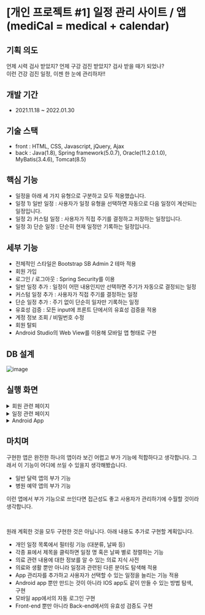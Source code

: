# [개인 프로젝트 #1] 일정 관리 사이트 / 앱 <br> (mediCal = medical + calendar)

## 기획 의도

언제 시력 검사 받았지? 언제 구강 검진 받았지? 검사 받을 때가 되었나? <br>
이런 건강 검진 일정, 이젠 한 눈에 관리하자!!

## 개발 기간

- 2021.11.18 ~ 2022.01.30

## 기술 스택

- front : HTML, CSS, Javascript, jQuery, Ajax
- back : Java(1.8), Spring framework(5.0.7), Oracle(11.2.0.1.0), MyBatis(3.4.6), Tomcat(8.5)

## 핵심 기능

- 일정을 아래 세 가지 유형으로 구분하고 모두 적용했습니다.
- 일정 1) 일반 일정 : 사용자가 일정 유형을 선택하면 자동으로 다음 일정이 계산되는 일정입니다.
- 일정 2) 커스텀 일정 : 사용자가 직접 주기를 결정하고 저장하는 일정입니다.
- 일정 3) 단순 일정 : 단순히 현재 일정만 기록하는 일정입니다.

## 세부 기능

- 전체적인 스타일은 Bootstrap SB Admin 2 테마 적용
- 회원 가입
- 로그인 / 로그아웃 : Spring Security를 이용
- 일반 일정 추가 : 일정이 어떤 내용인지만 선택하면 주기가 자동으로 결정되는 일정
- 커스텀 일정 추가 : 사용자가 직접 주기를 결정하는 일정
- 단순 일정 추가 : 주기 없이 단순히 일자만 기록하는 일정
- 유효성 검증 : 모든 input에 프론트 단에서의 유효성 검증을 적용
- 계정 정보 조회 / 비밀번호 수정
- 회원 탈퇴
- Android Studio의 Web View를 이용해 모바일 앱 형태로 구현

## DB 설계

![image](https://user-images.githubusercontent.com/48465072/159702634-31f11468-573b-41d7-9492-7b9254646f4c.png)

## 실행 화면

<details><summary>회원 관련 페이지</summary>

  <br>
  
  ![image](https://user-images.githubusercontent.com/48465072/159705200-099cd487-7ee7-4367-a80c-8c73f718f852.png)
  <br>회원가입 화면에서 아무 입력이 없는 경우 입력해달라는 메시지가 표시됩니다.

  ![image](https://user-images.githubusercontent.com/48465072/159705749-7d17b0ef-6f85-4d37-a237-60ad5b5a1c93.png)
  <br>입력이 유효성 검증을 통과하지 못하거나, ID가 이미 존재하거나, 비밀번호 체크가 틀려도 메시지가 출력됩니다.
  
  ![image](https://user-images.githubusercontent.com/48465072/159706774-ffde9a61-a473-46c7-8130-bc9d8c057e81.png)
  <br>로그인 폼에서도 빈칸이면 메시지가 출력되며, ID나 비밀번호가 틀리면 알림 창으로 알려줍니다.
  
  ![image](https://user-images.githubusercontent.com/48465072/159718203-1017687a-56f4-4254-b3e9-8f708bf95801.png)
  <br>로그인 후 볼 수 있는 계정 관련 페이지입니다. 로그아웃이나 계정 탈퇴하면 로그인 페이지 이동 후 알림 창으로 알려줍니다.
  
  ![image](https://user-images.githubusercontent.com/48465072/159716981-3b834cf8-319c-4d7f-8c31-6f2e6ee1ddb1.png)
  <br>계정 정보를 조회하고 비밀번호를 변경하는 페이지입니다. 유효성 검증이 적용되어 있습니다.
  
</details>

<details><summary>일정 관련 페이지</summary>

  <br>
  
  ![image](https://user-images.githubusercontent.com/48465072/159725929-33673d7d-e061-4b3e-8f1e-898d92a6e43d.png)
  <br>로그인 후 나오는 개인 일정 목록 페이지로, Paging 기능이 적용되어 있습니다.
  
  ![image](https://user-images.githubusercontent.com/48465072/159726408-2fc8fcb8-56e9-4013-9cb4-80a90a0bdb25.png)
  <br>키워드 검색 기능도 적용되어 있습니다.
  
  ![image](https://user-images.githubusercontent.com/48465072/159735689-9d26c72d-cc42-470a-a61f-d46b518d19f9.png)
  <br>개인 일정 목록 페이지에서 등록 버튼을 누르면 3가지 유형의 일정 등록을 선택할 수 있습니다.
  
  ![image](https://user-images.githubusercontent.com/48465072/159727497-508fc006-cd86-46cb-b5fd-f739b13afbe1.png)
  <br>먼저 일반 일정 등록입니다. 분류를 선택하면 바로 아래 표에 해당 내용이 활성화되며, 
  <br>체크박스를 누르면 아래에 선택한 종류를 표시합니다.
  
  ![image](https://user-images.githubusercontent.com/48465072/159728674-04da1e1e-508e-4876-8261-b32cef1ae322.png)
  <br>표에서 선택한 종류에 대한 주기도 자동으로 입력되며, 
  <br>검사/복용 일자를 선택하면 다음 일자도 자동으로 계산해 입력됩니다. 
  <br>여기 페이지 이외에도 입력 가능한 곳에는 유효성 검증이 적용되어 있습니다.
  
  ![image](https://user-images.githubusercontent.com/48465072/159732308-ae4143d8-5e36-4ab1-a727-3984b7917146.png)
  <br>그 다음으로 커스텀 일정 등록입니다. 종류 명과 주기를 입력하면 다음 일자가 계산되어 입력됩니다. 
  
  ![image](https://user-images.githubusercontent.com/48465072/159738680-e451145a-cb95-4680-8e4e-c6b994d4f29a.png)
  <br>마지막으로 단순 일정 등록입니다. 주기 없이 단순히 일자만 입력합니다.

  ![image](https://user-images.githubusercontent.com/48465072/159734545-9cabc20b-09a8-4c6e-932d-fe63506f9c60.png)
  <br>단순 일정은 개인 일정 목록에서 다음 일자가 생략됩니다. 종류를 선택하면 해당 일정 조회/변경/삭제 페이지로 이동합니다.
  
  ![image](https://user-images.githubusercontent.com/48465072/159737577-3df9174c-3bf4-4f27-8501-3ae822fbfb42.png)
  <br>일정 조회/변경/삭제 페이지입니다. 일자나 메모를 변경할 수 있으며, 삭제도 가능합니다.
  
  ![image](https://user-images.githubusercontent.com/48465072/159738053-5c9b162e-c9ed-41f9-9928-becdd93a0389.png)
  <br>DB에 저장되어 있는 사용 설명서를 보여주는 페이지입니다.
  
</details>

<details><summary>Android App</summary>

  <br>

  ![image](https://user-images.githubusercontent.com/48465072/160073647-68bf7c5b-c906-4e10-8cff-e51acebf5572.png)
  <br>Android Studio의 Web View를 이용해 구현한 모바일 App에서 실행 화면입니다.

</details>
  
## 마치며

구현한 앱은 완전한 하나의 앱이라 보긴 어렵고 부가 기능에 적합하다고 생각합니다. 그래서 이 기능이 어디에 쓰일 수 있을지 생각해봤습니다.

- 일반 달력 앱의 부가 기능
- 병원 예약 앱의 부가 기능

이런 앱에서 부가 기능으로 쓰인다면 접근성도 좋고 사용자가 관리하기에 수월할 것이라 생각합니다.

<br>

원래 계획한 것을 모두 구현한 것은 아닙니다. 아래 내용도 추가로 구현할 계획입니다.

- 개인 일정 목록에서 필터링 기능 (대분류, 날짜 등)
- 각종 표에서 제목을 클릭하면 일정 명 혹은 날짜 별로 정렬하는 기능
- 의료 관련 내용에 대한 정보를 알 수 있는 의료 지식 사전
- 의료와 생활 뿐만 아니라 일정과 관련된 다른 분야도 탐색해 적용
- App 관리자를 추가하고 사용자가 선택할 수 있는 일정을 늘리는 기능 적용
- Android app 뿐만 만드는 것이 아니라 IOS app도 같이 만들 수 있는 방법 탐색, 구현
- 모바일 app에서의 자동 로그인 구현
- Front-end 뿐만 아니라 Back-end에서의 유효성 검증도 구현
